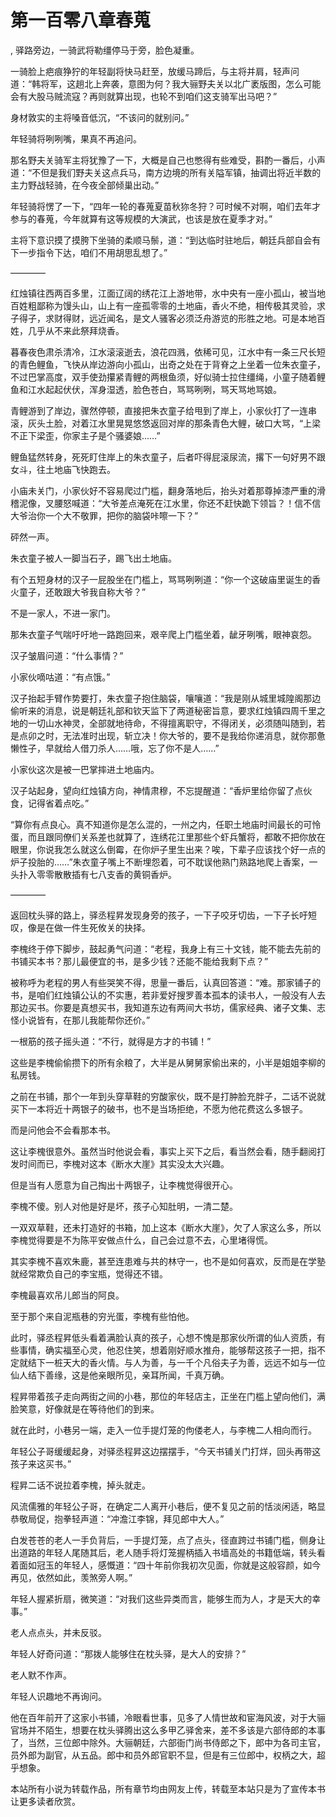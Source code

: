 # 第一百零八章春蒐
,  驿路旁边，一骑武将勒缰停马于旁，脸色凝重。
   一骑脸上疤痕狰狞的年轻副将快马赶至，放缓马蹄后，与主将并肩，轻声问道：“韩将军，这趟北上奔袭，意图为何？我大骊野夫关以北广袤版图，怎么可能会有大股马贼流寇？再则就算出现，也轮不到咱们这支骑军出马吧？”
   身材敦实的主将嗓音低沉，“不该问的就别问。”
   年轻骑将咧咧嘴，果真不再追问。
   那名野夫关骑军主将犹豫了一下，大概是自己也憋得有些难受，斟酌一番后，小声道：“不但是我们野夫关这点兵马，南方边境的所有关隘军镇，抽调出将近半数的主力野战轻骑，在今夜全部倾巢出动。”
   年轻骑将愣了一下，“四年一轮的春蒐夏苗秋狝冬狩？可时候不对啊，咱们去年才参与的春蒐，今年就算有这等规模的大演武，也该是放在夏季才对。”
   主将下意识摸了摸胯下坐骑的柔顺马鬃，道：“到达临时驻地后，朝廷兵部自会有下一步指令下达，咱们不用胡思乱想了。”
   ————
   红烛镇往西两百多里，江面辽阔的绣花江上游地带，水中央有一座小孤山，被当地百姓粗鄙称为馒头山，山上有一座孤零零的土地庙，香火不绝，相传极其灵验，求子得子，求财得财，远近闻名，是文人骚客必须泛舟游览的形胜之地。可是本地百姓，几乎从不来此祭拜烧香。
   暮春夜色肃杀清冷，江水滚滚逝去，浪花四溅，依稀可见，江水中有一条三尺长短的青色鲤鱼，飞快从岸边游向小孤山，出奇之处在于背脊之上坐着一位朱衣童子，不过巴掌高度，双手使劲攥紧青鲤的两根鱼须，好似骑士拉住缰绳，小童子随着鲤鱼和江水起起伏伏，浑身湿透，脸色苍白，骂骂咧咧，骂天骂地骂娘。
   青鲤游到了岸边，骤然停顿，直接把朱衣童子给甩到了岸上，小家伙打了一连串滚，灰头土脸，对着江水里晃晃悠悠返回对岸的那条青色大鲤，破口大骂，“上梁不正下梁歪，你家主子是个骚婆娘……”
   鲤鱼猛然转身，死死盯住岸上的朱衣童子，后者吓得屁滚尿流，撂下一句好男不跟女斗，往土地庙飞快跑去。
   小庙未关门，小家伙好不容易爬过门槛，翻身落地后，抬头对着那尊掉漆严重的滑稽泥像，叉腰怒喊道：“大爷差点淹死在江水里，你还不赶快跪下领旨？！信不信大爷治你一个大不敬罪，把你的脑袋咔嚓一下？”
   砰然一声。
   朱衣童子被人一脚当石子，踢飞出土地庙。
   有个五短身材的汉子一屁股坐在门槛上，骂骂咧咧道：“你一个这破庙里诞生的香火童子，还敢跟大爷我自称大爷？”
   不是一家人，不进一家门。
   那朱衣童子气喘吁吁地一路跑回来，艰辛爬上门槛坐着，龇牙咧嘴，眼神哀怨。
   汉子皱眉问道：“什么事情？”
   小家伙嘀咕道：“有点饿。”
   汉子抬起手臂作势要打，朱衣童子抱住脑袋，嚷嚷道：“我是刚从城里城隍阁那边偷听来的消息，说是朝廷礼部和钦天监下了两道秘密旨意，要求红烛镇四周千里之地的一切山水神灵，全部就地待命，不得擅离职守，不得闭关，必须随叫随到，若是点卯之时，无法准时出现，斩立决！你大爷的，要不是我给你递消息，就你那惫懒性子，早就给人借刀杀人……哦，忘了你不是人……”
   小家伙这次是被一巴掌摔进土地庙内。
   汉子站起身，望向红烛镇方向，神情肃穆，不忘提醒道：“香炉里给你留了点伙食，记得省着点吃。”
   “算你有点良心。真不知道你是怎么混的，一州之内，任职土地庙时间最长的可怜蛋，而且跟同僚们关系差也就算了，连绣花江里那些个虾兵蟹将，都敢不把你放在眼里，你说我怎么就这么倒霉，在你炉子里生出来？唉，下辈子应该找个好一点的炉子投胎的……”朱衣童子嘴上不断埋怨着，可不耽误他熟门熟路地爬上香案，一头扑入零零散散插有七八支香的黄铜香炉。
   ————
   返回枕头驿的路上，驿丞程昇发现身旁的孩子，一下子咬牙切齿，一下子长吁短叹，像是在做一件生死攸关的抉择。
   李槐终于停下脚步，鼓起勇气问道：“老程，我身上有三十文钱，能不能去先前的书铺买本书？那儿最便宜的书，是多少钱？还能不能给我剩下点？”
   被称呼为老程的男人有些哭笑不得，思量一番后，认真回答道：“难。那家铺子的书，是咱们红烛镇公认的不实惠，若非爱好搜罗善本孤本的读书人，一般没有人去那边买书。你要是真想买书，我知道东边有两间大书坊，儒家经典、诸子文集、志怪小说皆有，在那儿我能帮你还价。”
   一根筋的孩子摇头道：“不行，就得是方才的书铺！”
   这些是李槐偷偷攒下的所有余粮了，大半是从舅舅家偷出来的，小半是姐姐李柳的私房钱。
   之前在书铺，那个一年到头穿草鞋的穷酸家伙，既不是打肿脸充胖子，二话不说就买下一本将近十两银子的破书，也不是当场拒绝，不愿为他花费这么多银子。
   而是问他会不会看那本书。
   这让李槐很意外。虽然当时他说会看，事实上买下之后，看当然会看，随手翻阅打发时间而已，李槐对这本《断水大崖》其实没太大兴趣。
   但是当有人愿意为自己掏出十两银子，让李槐觉得很开心。
   李槐不傻。别人对他是好是坏，孩子心知肚明，一清二楚。
   一双双草鞋，还未打造好的书箱，加上这本《断水大崖》，欠了人家这么多，所以李槐觉得要是不为陈平安做点什么，自己会过意不去，心里堵得慌。
   其实李槐不喜欢朱鹿，甚至连患难与共的林守一，也不是如何喜欢，反而是在学塾就经常欺负自己的李宝瓶，觉得还不错。
   李槐最喜欢吊儿郎当的阿良。
   至于那个来自泥瓶巷的穷光蛋，李槐有些怕他。
   此时，驿丞程昇低头看着满脸认真的孩子，心想不愧是那家伙所谓的仙人资质，有些事情，确实福至心灵，他忍住笑，想着刚好顺水推舟，能够帮这孩子一把，指不定就结下一桩天大的香火情。与人为善，与一千个凡俗夫子为善，远远不如与一位仙人结下善缘，这是他亲眼所见，亲耳所闻，千真万确。
   程昇带着孩子走向两街之间的小巷，那位的年轻店主，正坐在门槛上望向他们，满脸笑意，好像就是在等待他们的到来。
   就在此时，小巷另一端，走入一位手提灯笼的佝偻老人，与李槐二人相向而行。
   年轻公子哥缓缓起身，对驿丞程昇这边摆摆手，“今天书铺关门打烊，回头再带这孩子来这买书。”
   程昇二话不说拉着李槐，掉头就走。
   风流儒雅的年轻公子哥，在确定二人离开小巷后，便不复见之前的恬淡闲适，略显恭敬局促，抱拳轻声道：“冲澹江李锦，拜见郎中大人。”
   白发苍苍的老人一手负背后，一手提灯笼，点了点头，径直跨过书铺门槛，侧身让出道路的年轻人尾随其后，老人随手将灯笼握柄插入书墙高处的书籍低端，转头看着面如冠玉的年轻人，感慨道：“四十年前你我初次见面，你就是这般容颜，如今再见，依然如此，羡煞旁人啊。”
   年轻人握紧折扇，微笑道：“对我们这些异类而言，能够生而为人，才是天大的幸事。”
   老人点点头，并未反驳。
   年轻人好奇问道：“那拨人能够住在枕头驿，是大人的安排？”
   老人默不作声。
   年轻人识趣地不再询问。
   他在百年前开了这家小书铺，冷眼看世事，见多了人情世故和宦海风波，对于大骊官场并不陌生，想要在枕头驿腾出这么多甲乙驿舍来，差不多该是六部侍郎的本事了，当然，三位郎中除外。大骊朝廷，六部衙门尚书侍郎之下，郎中为各司主官，员外郎为副官，从五品。郎中和员外郎官职不显，但是有三位郎中，权柄之大，超乎想象。
  本站所有小说为转载作品，所有章节均由网友上传，转载至本站只是为了宣传本书让更多读者欣赏。
